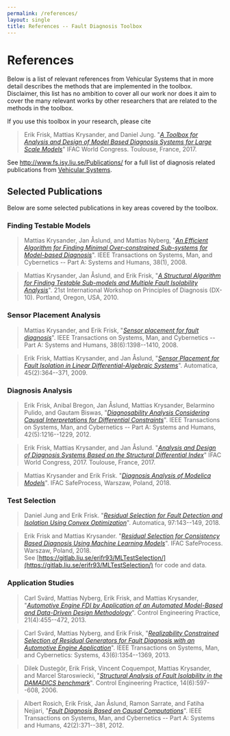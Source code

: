 ```yaml
---
permalink: /references/
layout: single
title: References -- Fault Diagnosis Toolbox
---
```

# References
Below is a list of relevant references from Vehicular Systems that in more
detail describes the methods that are implemented in the toolbox. Disclaimer, this list has no
ambition to cover all our work nor does it aim to cover the many relevant works
by other researchers that are related to the methods in the toolbox.

If you use this toolbox in your research, please cite
> Erik Frisk, Mattias Krysander, and Daniel Jung. "[_A Toolbox for Analysis and Design of
Model Based Diagnosis Systems for Large Scale Models_](https://doi.org/10.1016/j.ifacol.2017.08.504)" IFAC World Congress.
Toulouse, France, 2017.

See <http://www.fs.isy.liu.se/Publications/> for a full list of diagnosis
related publications from [Vehicular Systems](http://www.fs.isy.liu.se/).

## Selected Publications
Below are some selected publications in key areas covered by the toolbox.

### Finding Testable Models
> Mattias Krysander, Jan Åslund, and Mattias Nyberg, "[_An Efficient Algorithm for Finding Minimal Over-constrained Sub-systems
for Model-based Diagnosis_](http://dx.doi.org/10.1109/TSMCA.2007.909555)".
IEEE Transactions on Systems, Man, and Cybernetics -- Part A: Systems and Humans, 38(1), 2008.

> Mattias Krysander, Jan Åslund, and Erik Frisk, "[_A Structural Algorithm for Finding
Testable Sub-models and Multiple Fault Isolability Analysis_](http://www.fs.isy.liu.se/en/Publications/Articles/DX_10_MK_JA_EF.pdf)".
21st International Workshop on Principles of Diagnosis (DX-10). Portland, Oregon, USA, 2010.

### Sensor Placement Analysis
> Mattias Krysander, and Erik Frisk, "[_Sensor placement for fault diagnosis_](http://dx.doi.org/10.1109/TSMCA.2008.2003968)".
IEEE Transactions on Systems, Man, and Cybernetics -- Part A: Systems and Humans, 38(6):1398--1410, 2008.

> Erik Frisk, Mattias Krysander, and Jan Åslund, "[_Sensor Placement for Fault Isolation in Linear Differential-Algebraic
Systems_](http://dx.doi.org/10.1016/j.automatica.2008.08.013)".
Automatica, 45(2):364--371, 2009.

### Diagnosis Analysis
> Erik Frisk, Anibal Bregon, Jan Åslund, Mattias Krysander, Belarmino Pulido, and Gautam Biswas, "[_Diagnosability Analysis Considering Causal Interpretations for
Differential Constraints_](http://dx.doi.org/10.1109/TSMCA.2012.2189877)".
IEEE Transactions on Systems, Man, and Cybernetics -- Part A: Systems and Humans, 42(5):1216--1229, 2012.

> Erik Frisk, Mattias Krysander, and Jan Åslund. "[_Analysis and Design of
Diagnosis Systems Based on the Structural Differential Index_](https://doi.org/10.1016/j.ifacol.2017.08.2129)" IFAC World
Congress, 2017. Toulouse, France, 2017.

> Mattias Krysander and Erik Frisk. "[_Diagnosis Analysis of Modelica Models_](http://safeprocess18.uz.zgora.pl/papers/WeBT4.4.pdf)". IFAC SafeProcess, Warszaw, Poland, 2018.

### Test Selection
> Daniel Jung and Erik Frisk. "[_Residual Selection for Fault Detection and Isolation Using Convex Optimization_](https://doi.org/10.1016/j.automatica.2018.08.006)". Automatica, 97:143--149, 2018.

> Erik Frisk and Mattias Krysander. "[_Residual Selection for Consistency Based Diagnosis Using Machine Learning Models_](http://safeprocess18.uz.zgora.pl/papers/WeBT4.2.pdf)". IFAC SafeProcess. Warszaw, Poland, 2018.<br>
See [https://gitlab.liu.se/erifr93/MLTestSelection/](https://gitlab.liu.se/erifr93/MLTestSelection/) for code and data.

### Application Studies

> Carl Svärd, Mattias Nyberg, Erik Frisk, and Mattias Krysander, "[_Automotive Engine FDI by Application of an Automated Model-Based and
Data-Driven Design Methodology_](http://dx.doi.org/10.1016/j.conengprac.2012.12.006)".
Control Engineering Practice, 21(4):455--472, 2013.

> Carl Svärd, Mattias Nyberg, and Erik Frisk, "[_Realizability Constrained Selection of Residual Generators for Fault
Diagnosis with an Automotive Engine Application_](http://dx.doi.org/10.1109/TSMC.2013.2258906)".
IEEE Transactions on Systems, Man, and Cybernetics: Systems, 43(6):1354--1369, 2013.

> Dilek Dustegör, Erik Frisk, Vincent Coquempot, Mattias Krysander, and Marcel Staroswiecki, "[_Structural Analysis of Fault Isolability in the DAMADICS benchmark_](http://dx.doi.org/10.1016/j.conengprac.2005.04.008)".
Control Engineering Practice, 14(6):597--608, 2006.

> Albert Rosich, Erik Frisk, Jan Åslund, Ramon Sarrate, and Fatiha Nejjari, "[_Fault Diagnosis Based on Causal Computations_](http://dx.doi.org/10.1109/TSMCA.2011.2164063)". IEEE Transactions on Systems, Man, and Cybernetics -- Part A: Systems and Humans, 42(2):371--381, 2012.
